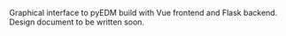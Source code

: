Graphical interface to pyEDM build with Vue frontend and Flask backend.
Design document to be written soon.
